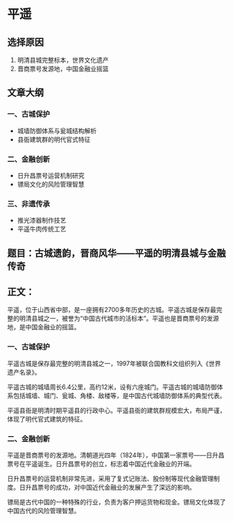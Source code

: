 # 平遥

## 选择原因
1. 明清县城完整标本，世界文化遗产
2. 晋商票号发源地，中国金融业摇篮

## 文章大纲
### 一、古城保护
- 城墙防御体系与瓮城结构解析
- 县衙建筑群的明代官式特征

### 二、金融创新
- 日升昌票号运营机制研究
- 镖局文化的风险管理智慧

### 三、非遗传承
- 推光漆器制作技艺
- 平遥牛肉传统工艺

## 题目：古城遗韵，晋商风华——平遥的明清县城与金融传奇

## 正文：

平遥，位于山西省中部，是一座拥有2700多年历史的古城。平遥古城是保存最完整的明清县城之一，被誉为“中国古代城市的活标本”。平遥也是晋商票号的发源地，是中国金融业的摇篮。

### 一、古城保护

平遥古城是保存最完整的明清县城之一，1997年被联合国教科文组织列入《世界遗产名录》。

平遥古城的城墙周长6.4公里，高约12米，设有六座城门。平遥古城的城墙防御体系包括城墙、城门、瓮城、角楼、敌楼等，是中国古代城墙防御体系的典型代表。

平遥县衙是明清时期平遥县的行政中心。平遥县衙的建筑群规模宏大，布局严谨，体现了明代官式建筑的特征。

### 二、金融创新

平遥是晋商票号的发源地。清朝道光四年（1824年），中国第一家票号——日升昌票号在平遥诞生。日升昌票号的创立，标志着中国近代金融业的开端。

日升昌票号的运营机制非常先进，采用了复式记账法、股份制等现代金融管理制度。日升昌票号的成功，对中国近代金融业的发展产生了深远的影响。

镖局是古代中国的一种特殊的行业，负责为客户押运货物和现金。镖局文化体现了中国古代的风险管理智慧。